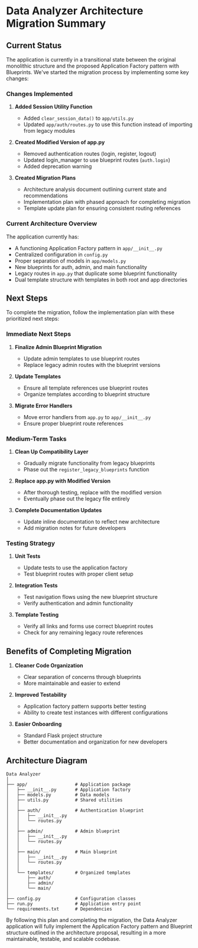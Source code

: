 # Data Analyzer Architecture Migration Summary

## Current Status

The application is currently in a transitional state between the original monolithic structure and the proposed Application Factory pattern with Blueprints. We've started the migration process by implementing some key changes:

### Changes Implemented

1. **Added Session Utility Function**
   - Added `clear_session_data()` to `app/utils.py`
   - Updated `app/auth/routes.py` to use this function instead of importing from legacy modules

2. **Created Modified Version of app.py**
   - Removed authentication routes (login, register, logout)
   - Updated login_manager to use blueprint routes (`auth.login`)
   - Added deprecation warning

3. **Created Migration Plans**
   - Architecture analysis document outlining current state and recommendations
   - Implementation plan with phased approach for completing migration
   - Template update plan for ensuring consistent routing references

### Current Architecture Overview

The application currently has:

- A functioning Application Factory pattern in `app/__init__.py`
- Centralized configuration in `config.py`
- Proper separation of models in `app/models.py`
- New blueprints for auth, admin, and main functionality
- Legacy routes in `app.py` that duplicate some blueprint functionality
- Dual template structure with templates in both root and app directories

## Next Steps

To complete the migration, follow the implementation plan with these prioritized next steps:

### Immediate Next Steps

1. **Finalize Admin Blueprint Migration**
   - Update admin templates to use blueprint routes
   - Replace legacy admin routes with the blueprint versions

2. **Update Templates**
   - Ensure all template references use blueprint routes
   - Organize templates according to blueprint structure

3. **Migrate Error Handlers**
   - Move error handlers from `app.py` to `app/__init__.py`
   - Ensure proper blueprint route references

### Medium-Term Tasks

1. **Clean Up Compatibility Layer**
   - Gradually migrate functionality from legacy blueprints
   - Phase out the `register_legacy_blueprints` function

2. **Replace app.py with Modified Version**
   - After thorough testing, replace with the modified version
   - Eventually phase out the legacy file entirely

3. **Complete Documentation Updates**
   - Update inline documentation to reflect new architecture
   - Add migration notes for future developers

### Testing Strategy

1. **Unit Tests**
   - Update tests to use the application factory
   - Test blueprint routes with proper client setup

2. **Integration Tests**
   - Test navigation flows using the new blueprint structure
   - Verify authentication and admin functionality

3. **Template Testing**
   - Verify all links and forms use correct blueprint routes
   - Check for any remaining legacy route references

## Benefits of Completing Migration

1. **Cleaner Code Organization**
   - Clear separation of concerns through blueprints
   - More maintainable and easier to extend

2. **Improved Testability**
   - Application factory pattern supports better testing
   - Ability to create test instances with different configurations

3. **Easier Onboarding**
   - Standard Flask project structure
   - Better documentation and organization for new developers

## Architecture Diagram

```
Data Analyzer
│
├── app/                  # Application package
│   ├── __init__.py       # Application factory
│   ├── models.py         # Data models
│   ├── utils.py          # Shared utilities
│   │
│   ├── auth/             # Authentication blueprint
│   │   ├── __init__.py
│   │   └── routes.py
│   │
│   ├── admin/            # Admin blueprint
│   │   ├── __init__.py
│   │   └── routes.py
│   │
│   ├── main/             # Main blueprint
│   │   ├── __init__.py
│   │   └── routes.py
│   │
│   └── templates/        # Organized templates
│       ├── auth/
│       ├── admin/
│       └── main/
│
├── config.py             # Configuration classes
├── run.py                # Application entry point
└── requirements.txt      # Dependencies
```

By following this plan and completing the migration, the Data Analyzer application will fully implement the Application Factory pattern and Blueprint structure outlined in the architecture proposal, resulting in a more maintainable, testable, and scalable codebase.
